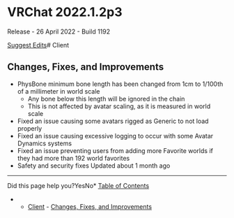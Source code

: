 # VRChat 2022.1.2p3

Release - 26 April 2022 - Build 1192

[Suggest Edits](/edit/vrchat-202212p3)# Client


## Changes, Fixes, and Improvements


* PhysBone minimum bone length has been changed from 1cm to 1/100th of a millimeter in world scale
	+ Any bone below this length will be ignored in the chain
	+ This is not affected by avatar scaling, as it is measured in world scale
* Fixed an issue causing some avatars rigged as Generic to not load properly
* Fixed an issue causing excessive logging to occur with some Avatar Dynamics systems
* Fixed an issue preventing users from adding more Favorite worlds if they had more than 192 world favorites
* Safety and security fixes
Updated about 1 month ago 



---

Did this page help you?YesNo* [Table of Contents](#)
* + [Client](#client)
		- [Changes, Fixes, and Improvements](#changes-fixes-and-improvements)

